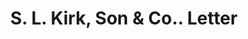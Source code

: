 ---
doi: 10.7916/D8S76TFM
date_other: '1870'
date_other_textual: 1870-1879
form: correspondence
genre:
- Letters (correspondence)
name:
- S. L. Kirk, Son & Co.
object_in_context_url: https://biggert.cul.columbia.edu/items/view/ave_biggert_01444
subject_hierarchical_geographic:
- Philadelphia, Pennsylvania, United States
subject_name:
- S. L. Kirk, Son & Co.
title: S. L. Kirk, Son & Co.. Letter
sort_title: S. L. Kirk, Son & Co.. Letter
call_number: ave_biggert_01444
coordinates:
- 40.00944444444445,-75.13333333333334
pid: ave_biggert_01444
identifiers: ave_biggert_01444
canvas_id: ldpd:396705
permalink: "/items/ave_biggert_01444/"
layout: iiif-image-page
---
